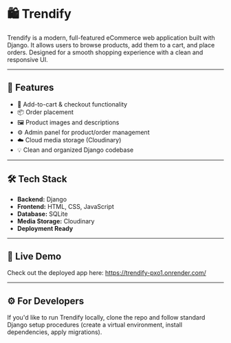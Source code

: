 # 🛍️ Trendify

Trendify is a modern, full-featured eCommerce web application built with Django. It allows users to browse products, add them to a cart, and place orders. Designed for a smooth shopping experience with a clean and responsive UI.

---

## 🚀 Features

- 🛒 Add-to-cart & checkout functionality
- 📦 Order placement
- 🖼️ Product images and descriptions
- ⚙️ Admin panel for product/order management
- ☁️ Cloud media storage (Cloudinary)
- 💡 Clean and organized Django codebase

---

## 🛠️ Tech Stack

- **Backend:** Django
- **Frontend:** HTML, CSS, JavaScript
- **Database:** SQLite
- **Media Storage:** Cloudinary
- **Deployment Ready**

---

## 🔗 Live Demo

Check out the deployed app here: https://trendify-pxo1.onrender.com/

---

## ⚙️ For Developers

If you'd like to run Trendify locally, clone the repo and follow standard Django setup procedures (create a virtual environment, install dependencies, apply migrations).

